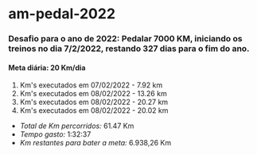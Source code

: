 # am-pedal-2022

### Desafio para o ano de 2022: Pedalar 7000 KM, iniciando os treinos no dia 7/2/2022, restando 327 dias para o fim do ano.
#### Meta diária: 20 Km/dia

1. Km's executados em 07/02/2022 - 7.92  km
2. Km's executados em 08/02/2022 - 13.26 km
3. Km's executados em 08/02/2022 - 20.27 km
4. Km's executados em 08/02/2022 - 20.02 km

- *Total de Km percorridos:*          61.47 Km
- *Tempo gasto:*                      1:32:37
- *Km restantes para bater a meta:*   6.938,26 Km
